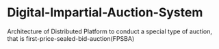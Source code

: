 # Digital-Impartial-Auction-System
Architecture of Distributed Platform to conduct a special type of auction, that is first-price-sealed-bid-auction(FPSBA)
